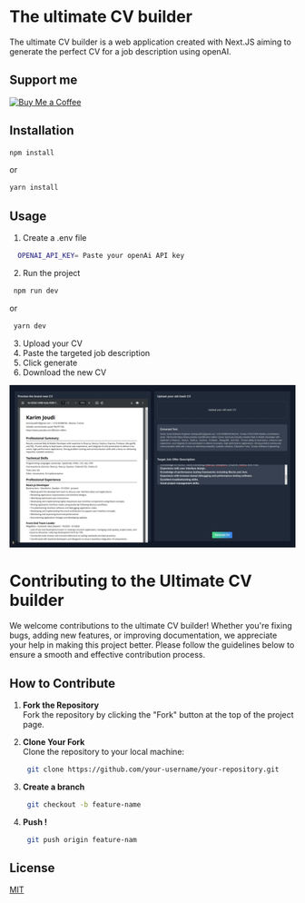 # The ultimate CV builder

The ultimate CV builder is a web application created with Next.JS aiming to generate the perfect CV for a job description using openAI. 

## Support me
[![Buy Me a Coffee](https://cdn.buymeacoffee.com/buttons/v2/default-yellow.png)](https://www.buymeacoffee.com/karim.jd)


## Installation

```bash
npm install
```
or
```bash
yarn install
```

## Usage
1. Create a .env file 
  ```bash
    OPENAI_API_KEY= Paste your openAi API key
  ```

2. Run the project
```bash
 npm run dev
```
or
```bash
 yarn dev
```


3. Upload your CV
4. Paste the targeted job description
5. Click generate
6. Download the new CV

![Preview](./preview.png)

# Contributing to the Ultimate CV builder

We welcome contributions to the ultimate CV builder! Whether you're fixing bugs, adding new features, or improving documentation, we appreciate your help in making this project better. Please follow the guidelines below to ensure a smooth and effective contribution process.

## How to Contribute

1. **Fork the Repository**  
   Fork the repository by clicking the "Fork" button at the top of the project page.

2. **Clone Your Fork**  
   Clone the repository to your local machine:
   ```bash
    git clone https://github.com/your-username/your-repository.git
   ```
3. **Create a branch** 
   ```bash
    git checkout -b feature-name
   ```
4. **Push !**
   ```bash
    git push origin feature-nam
   ```


## License

[MIT](https://choosealicense.com/licenses/mit/)

